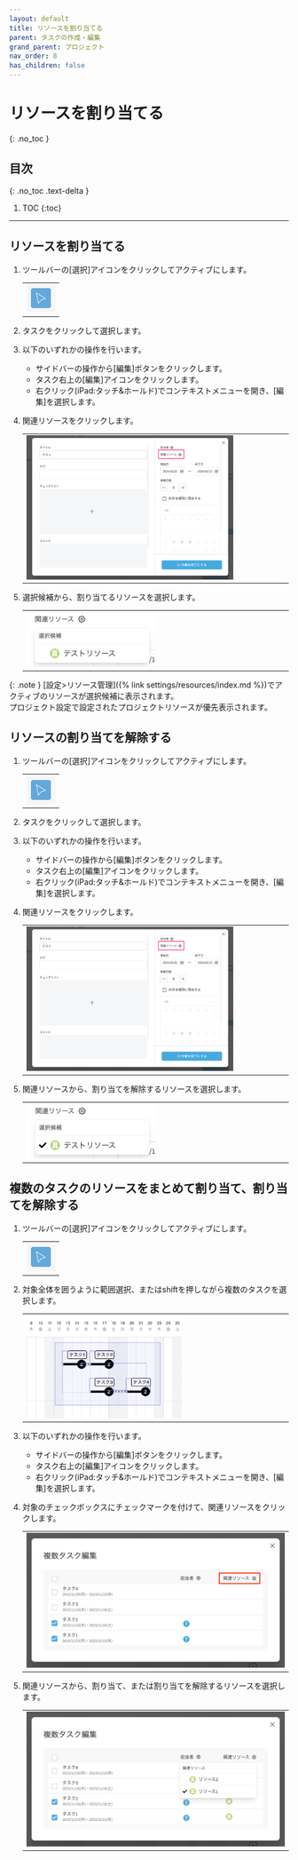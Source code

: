 ```yaml
---
layout: default
title: リソースを割り当てる
parent: タスクの作成・編集
grand_parent: プロジェクト
nav_order: 8
has_children: false
---
```


# リソースを割り当てる
{: .no_toc }

## 目次
{: .no_toc .text-delta }

1. TOC
{:toc}

---

## リソースを割り当てる

1. ツールバーの[選択]アイコンをクリックしてアクティブにします。

   <table><tr><td>
   <img src="/assets/images/activetool-selection.png" width="52px">
   </td></tr></table>

2. タスクをクリックして選択します。
3. 以下のいずれかの操作を行います。
    - サイドバーの操作から[編集]ボタンをクリックします。
    - タスク右上の[編集]アイコンをクリックします。
    - 右クリック(iPad:タッチ&ホールド)でコンテキストメニューを開き、[編集]を選択します。

4. 関連リソースをクリックします。

   <table><tr><td>
   <img src="/assets/images/projects/task/assign-resources/1.png" width="80%">
   </td></tr></table>

5. 選択候補から、割り当てるリソースを選択します。

   <table><tr><td>
   <img src="/assets/images/projects/task/assign-resources/2.png" width="50%">
   </td></tr></table>

{: .note }
[設定>リソース管理]({% link settings/resources/index.md %})でアクティブのリソースが選択候補に表示されます。  
プロジェクト設定で設定されたプロジェクトリソースが優先表示されます。

## リソースの割り当てを解除する

1. ツールバーの[選択]アイコンをクリックしてアクティブにします。

   <table><tr><td>
   <img src="/assets/images/activetool-selection.png" width="52px">
   </td></tr></table>

2. タスクをクリックして選択します。
3. 以下のいずれかの操作を行います。
    - サイドバーの操作から[編集]ボタンをクリックします。
    - タスク右上の[編集]アイコンをクリックします。
    - 右クリック(iPad:タッチ&ホールド)でコンテキストメニューを開き、[編集]を選択します。

4. 関連リソースをクリックします。

   <table><tr><td>
   <img src="/assets/images/projects/task/assign-resources/1.png" width="80%">
   </td></tr></table>

5. 関連リソースから、割り当てを解除するリソースを選択します。

   <table><tr><td>
   <img src="/assets/images/projects/task/assign-resources/3.png" width="50%">
   </td></tr></table>


## 複数のタスクのリソースをまとめて割り当て、割り当てを解除する

1. ツールバーの[選択]アイコンをクリックしてアクティブにします。

   <table><tr><td>
   <img src="/assets/images/activetool-selection.png" width="52px">
   </td></tr></table>

2. 対象全体を囲うように範囲選択、またはshiftを押しながら複数のタスクを選択します。

   <table><tr><td>
   <img src="/assets/images/projects/task/assign-resources/4.png" width="60%">
   </td></tr></table>

3. 以下のいずれかの操作を行います。
    - サイドバーの操作から[編集]ボタンをクリックします。
    - タスク右上の[編集]アイコンをクリックします。
    - 右クリック(iPad:タッチ&ホールド)でコンテキストメニューを開き、[編集]を選択します。

4. 対象のチェックボックスにチェックマークを付けて、関連リソースをクリックします。

   <table><tr><td>
   <img src="/assets/images/projects/task/assign-resources/5.png" width="100%">
   </td></tr></table>

5. 関連リソースから、割り当て、または割り当てを解除するリソースを選択します。

   <table><tr><td>
   <img src="/assets/images/projects/task/assign-resources/6.png" width="100%">
   </td></tr></table>
